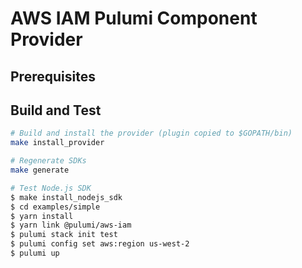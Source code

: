 # AWS IAM Pulumi Component Provider

## Prerequisites

## Build and Test

```bash
# Build and install the provider (plugin copied to $GOPATH/bin)
make install_provider

# Regenerate SDKs
make generate

# Test Node.js SDK
$ make install_nodejs_sdk
$ cd examples/simple
$ yarn install
$ yarn link @pulumi/aws-iam
$ pulumi stack init test
$ pulumi config set aws:region us-west-2
$ pulumi up
```
